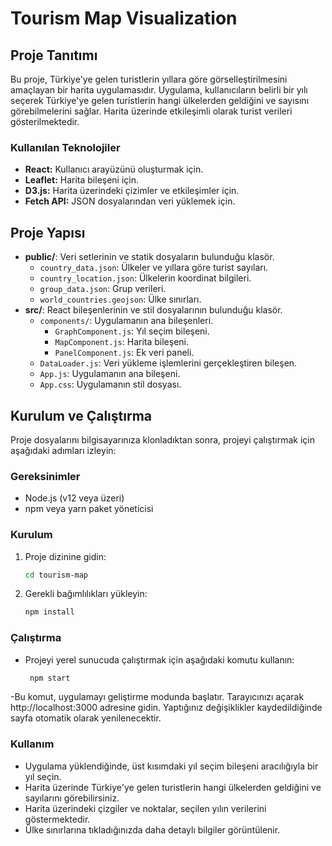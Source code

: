 # Tourism Map Visualization

## Proje Tanıtımı
Bu proje, Türkiye'ye gelen turistlerin yıllara göre görselleştirilmesini amaçlayan bir harita uygulamasıdır. Uygulama, kullanıcıların belirli bir yılı seçerek Türkiye'ye gelen turistlerin hangi ülkelerden geldiğini ve sayısını görebilmelerini sağlar. Harita üzerinde etkileşimli olarak turist verileri gösterilmektedir.

### Kullanılan Teknolojiler
- **React:** Kullanıcı arayüzünü oluşturmak için.
- **Leaflet:** Harita bileşeni için.
- **D3.js:** Harita üzerindeki çizimler ve etkileşimler için.
- **Fetch API:** JSON dosyalarından veri yüklemek için.

## Proje Yapısı
- **public/**: Veri setlerinin ve statik dosyaların bulunduğu klasör.
  - `country_data.json`: Ülkeler ve yıllara göre turist sayıları.
  - `country_location.json`: Ülkelerin koordinat bilgileri.
  - `group_data.json`: Grup verileri.
  - `world_countries.geojson`: Ülke sınırları.
- **src/**: React bileşenlerinin ve stil dosyalarının bulunduğu klasör.
  - `components/`: Uygulamanın ana bileşenleri.
    - `GraphComponent.js`: Yıl seçim bileşeni.
    - `MapComponent.js`: Harita bileşeni.
    - `PanelComponent.js`: Ek veri paneli.
  - `DataLoader.js`: Veri yükleme işlemlerini gerçekleştiren bileşen.
  - `App.js`: Uygulamanın ana bileşeni.
  - `App.css`: Uygulamanın stil dosyası.

## Kurulum ve Çalıştırma
Proje dosyalarını bilgisayarınıza klonladıktan sonra, projeyi çalıştırmak için aşağıdaki adımları izleyin:

### Gereksinimler
- Node.js (v12 veya üzeri)
- npm veya yarn paket yöneticisi

### Kurulum
1. Proje dizinine gidin:
   ```bash
   cd tourism-map
2. Gerekli bağımlılıkları yükleyin:
   ```bash
   npm install

### Çalıştırma
- Projeyi yerel sunucuda çalıştırmak için aşağıdaki komutu kullanın:
  ```bash
   npm start

-Bu komut, uygulamayı geliştirme modunda başlatır. Tarayıcınızı açarak http://localhost:3000 adresine gidin. Yaptığınız değişiklikler kaydedildiğinde sayfa otomatik olarak yenilenecektir.

### Kullanım
- Uygulama yüklendiğinde, üst kısımdaki yıl seçim bileşeni aracılığıyla bir yıl seçin.
- Harita üzerinde Türkiye'ye gelen turistlerin hangi ülkelerden geldiğini ve sayılarını görebilirsiniz.
- Harita üzerindeki çizgiler ve noktalar, seçilen yılın verilerini göstermektedir.
- Ülke sınırlarına tıkladığınızda daha detaylı bilgiler görüntülenir.
